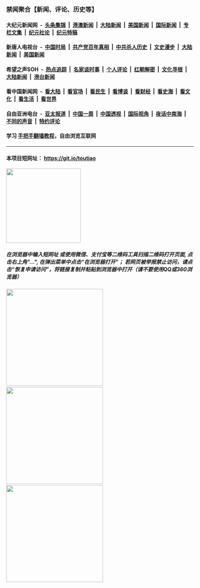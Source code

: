### 禁闻聚合【新闻、评论、历史等】

#### 大纪元新闻网 &nbsp;-&nbsp; [头条集锦](indexes/E头条集锦.md?t=02161322) &nbsp;|&nbsp; [港澳新闻](indexes/E港澳新闻.md?t=02161322)  &nbsp;|&nbsp; [大陆新闻](indexes/E大陆新闻.md?t=02161322) &nbsp;|&nbsp; [美国新闻](indexes/E美国新闻.md?t=02161322) &nbsp;|&nbsp; [国际新闻](indexes/E国际新闻.md?t=02161322) &nbsp;|&nbsp; [专栏文集](indexes/E专栏文集.md?t=02161322) &nbsp;|&nbsp; [纪元社论](indexes/E纪元社论.md?t=02161322) &nbsp;|&nbsp; [纪元特稿](indexes/E纪元特稿.md?t=02161322) 

#### 新唐人电视台 &nbsp;-&nbsp; [中国时局](indexes/N中国时局.md?t=02161322) &nbsp;|&nbsp; [共产党百年真相](indexes/N共产党百年真相.md?t=02161322) &nbsp;|&nbsp; [中共杀人历史](indexes/N中共杀人历史.md?t=02161322) &nbsp;|&nbsp; [文史漫步](indexes/N文史漫步.md?t=02161322) &nbsp;|&nbsp; [大陆新闻](indexes/N大陆新闻.md?t=02161322) &nbsp;|&nbsp; [美国新闻](indexes/N美国新闻.md?t=02161322)

#### 希望之声SOH &nbsp;-&nbsp; [热点追踪](indexes/H热点追踪.md?t=02161322) &nbsp;|&nbsp; [名家谈时事](indexes/H名家谈时事.md?t=02161322) &nbsp;|&nbsp; [个人评论](indexes/H个人评论.md?t=02161322)  &nbsp;|&nbsp; [红朝解密](indexes/H红朝解密.md?t=02161322) &nbsp;|&nbsp; [文化寻根](indexes/H文化寻根.md?t=02161322) &nbsp;|&nbsp; [大陆新闻](indexes/H大陆新闻.md?t=02161322) &nbsp;|&nbsp; [港台新闻](indexes/H港台新闻.md?t=02161322)

#### 看中国新闻网 &nbsp;-&nbsp; [看大陆](indexes/S看大陆.md?t=02161322) &nbsp;|&nbsp; [看官场](indexes/S看官场.md?t=02161322) &nbsp;|&nbsp; [看民生](indexes/S看民生.md?t=02161322)  &nbsp;|&nbsp; [看博谈](indexes/S看博谈.md?t=02161322) &nbsp;|&nbsp; [看财经](indexes/S看财经.md?t=02161322) &nbsp;|&nbsp; [看史海](indexes/S看史海.md?t=02161322) &nbsp;|&nbsp; [看文化](indexes/S看文化.md?t=02161322) &nbsp;|&nbsp; [看生活](indexes/S看生活.md?t=02161322) &nbsp;|&nbsp; [看世界](indexes/S看世界.md?t=02161322)

#### 自由亚洲电台 &nbsp;-&nbsp; [亚太报道](indexes/R亚太报道.md?t=02161322) &nbsp;|&nbsp; [中国一周](indexes/R中国一周.md?t=02161322) &nbsp;|&nbsp; [中国透视](indexes/R中国透视.md?t=02161322)  &nbsp;|&nbsp; [国际视角](indexes/R国际视角.md?t=02161322) &nbsp;|&nbsp; [夜话中南海](indexes/R夜话中南海.md?t=02161322) &nbsp;|&nbsp; [不同的声音](indexes/R不同的声音.md?t=02161322) &nbsp;|&nbsp; [特约评论](indexes/R特约评论.md?t=02161322)

#### 学习 [手把手翻墙教程](https://github.com/gfw-breaker/guides/wiki)，自由浏览互联网

----

#### 本项目短网址： https://git.io/toutiao
<img src="https://raw.githubusercontent.com/gfw-breaker/banned-news/master/scripts/img/qr.png" width="200px"/>  

##### 在浏览器中输入短网址 或使用微信、支付宝等二维码工具扫描二维码打开页面, 点击右上角"...", 在弹出菜单中点击“在浏览器打开”； 若网页被举报禁止访问，请点击“恢复申请访问”，将链接复制并粘贴到浏览器中打开（请不要使用QQ或360浏览器）

<img src="https://raw.githubusercontent.com/gfw-breaker/banned-news/master/scripts/img/1.png" width="260px"/> &nbsp; <img src="https://raw.githubusercontent.com/gfw-breaker/banned-news/master/scripts/img/2.png" width="260px"/> &nbsp; <img src="https://raw.githubusercontent.com/gfw-breaker/banned-news/master/scripts/img/3.png" width="260px"/>
